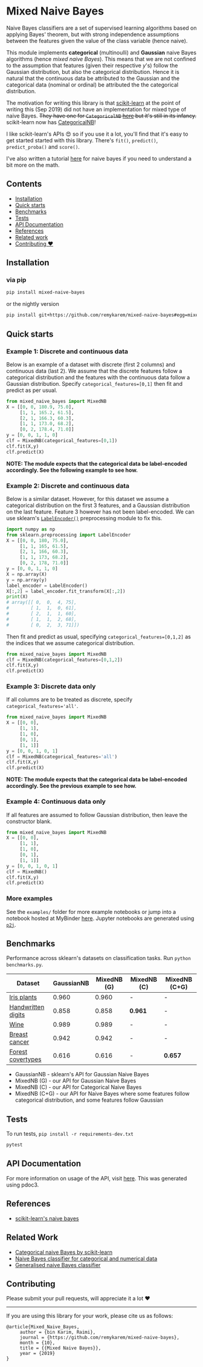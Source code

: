 # Mixed Naive Bayes

Naive Bayes classifiers are a set of supervised learning algorithms based on applying Bayes' theorem, but with strong independence assumptions between the features given the value of the class variable (hence naive).

This module implements **categorical** (multinoulli) and **Gaussian** naive Bayes algorithms (hence *mixed naive Bayes*). This means that we are not confined to the assumption that features (given their respective *y*'s) follow the Gaussian distribution, but also the categorical distribution. Hence it is natural that the continuous data be attributed to the Gaussian and the categorical data (nominal or ordinal) be attributed the the categorical distribution.

The motivation for writing this library is that [scikit-learn](https://scikit-learn.org/) at the point of writing this (Sep 2019) did not have an implementation for mixed type of naive Bayes. <s>They have one for `CategoricalNB` [here](https://github.com/scikit-learn/scikit-learn/blob/86aea9915/sklearn/naive_bayes.py#L1021) but it's still in its infancy.</s> scikit-learn now has [CategoricalNB](https://scikit-learn.org/stable/modules/generated/sklearn.naive_bayes.CategoricalNB.html)!

I like scikit-learn's APIs  😍 so if you use it a lot, you'll find that it's easy to get started started with this library. There's `fit()`, `predict()`, `predict_proba()` and `score()`.

I've also written a tutorial [here](https://remykarem.github.io/blog/naive-bayes) for naive bayes if you need to understand a bit more on the math.

## Contents

- [Installation](#installation)
- [Quick starts](#quick-starts)
- [Benchmarks](#benchmarks)
- [Tests](#tests)
- [API Documentation](#api-documentation)
- [References](#references)
- [Related work](#related-work)
- [Contributing ❤️](#contributing)

## Installation

### via pip

```bash
pip install mixed-naive-bayes
```

or the nightly version

```bash
pip install git+https://github.com/remykarem/mixed-naive-bayes#egg=mixed-naive-bayes
```

## Quick starts

### Example 1: Discrete and continuous data

Below is an example of a dataset with discrete (first 2 columns) and continuous data (last 2). We assume that the discrete features follow a categorical distribution and the features with the continuous data follow a Gaussian distribution. Specify `categorical_features=[0,1]` then fit and predict as per usual.

```python
from mixed_naive_bayes import MixedNB
X = [[0, 0, 180.9, 75.0],
     [1, 1, 165.2, 61.5],
     [2, 1, 166.3, 60.3],
     [1, 1, 173.0, 68.2],
     [0, 2, 178.4, 71.0]]
y = [0, 0, 1, 1, 0]
clf = MixedNB(categorical_features=[0,1])
clf.fit(X,y)
clf.predict(X)
```

**NOTE: The module expects that the categorical data be label-encoded accordingly. See the following example to see how.**

### Example 2: Discrete and continuous data

Below is a similar dataset. However, for this dataset we assume a categorical distribution on the first 3 features, and a Gaussian distribution on the last feature. Feature 3 however has not been label-encoded. We can use sklearn's [`LabelEncoder()`](https://scikit-learn.org/stable/modules/generated/sklearn.preprocessing.LabelEncoder.html) preprocessing module to fix this.

```python
import numpy as np
from sklearn.preprocessing import LabelEncoder
X = [[0, 0, 180, 75.0],
     [1, 1, 165, 61.5],
     [2, 1, 166, 60.3],
     [1, 1, 173, 68.2],
     [0, 2, 178, 71.0]]
y = [0, 0, 1, 1, 0]
X = np.array(X)
y = np.array(y)
label_encoder = LabelEncoder()
X[:,2] = label_encoder.fit_transform(X[:,2])
print(X)
# array([[ 0,  0,  4, 75],
#        [ 1,  1,  0, 61],
#        [ 2,  1,  1, 60],
#        [ 1,  1,  2, 68],
#        [ 0,  2,  3, 71]])
```

Then fit and predict as usual, specifying `categorical_features=[0,1,2]` as the indices that we assume categorical distribution.

```python
from mixed_naive_bayes import MixedNB
clf = MixedNB(categorical_features=[0,1,2])
clf.fit(X,y)
clf.predict(X)
```

### Example 3: Discrete data only

If all columns are to be treated as discrete, specify `categorical_features='all'`.

```python
from mixed_naive_bayes import MixedNB
X = [[0, 0],
     [1, 1],
     [1, 0],
     [0, 1],
     [1, 1]]
y = [0, 0, 1, 0, 1]
clf = MixedNB(categorical_features='all')
clf.fit(X,y)
clf.predict(X)
```

**NOTE: The module expects that the categorical data be label-encoded accordingly. See the previous example to see how.**

### Example 4: Continuous data only

If all features are assumed to follow Gaussian distribution, then leave the constructor blank.

```python
from mixed_naive_bayes import MixedNB
X = [[0, 0],
     [1, 1],
     [1, 0],
     [0, 1],
     [1, 1]]
y = [0, 0, 1, 0, 1]
clf = MixedNB()
clf.fit(X,y)
clf.predict(X)
```

### More examples

See the `examples/` folder for more example notebooks or jump into a notebook hosted at MyBinder [here](https://mybinder.org/v2/gh/remykarem/mixed-naive-bayes/master?filepath=%2Fexamples%2Fdataset_digits.ipynb). Jupyter notebooks are generated using [`p2j`](https://github.com/remykarem/python2jupyter).

## Benchmarks

Performance across sklearn's datasets on classification tasks. Run `python benchmarks.py`.

Dataset | GaussianNB | MixedNB (G) | MixedNB (C) | MixedNB (C+G) |
------- | ---------- | ----------- | ----------- | ------------- |
[Iris plants](https://scikit-learn.org/stable/datasets/toy_dataset.html#iris-plants-dataset)    | 0.960      | 0.960       | -           | - |
[Handwritten digits](https://scikit-learn.org/stable/datasets/toy_dataset.html#optical-recognition-of-handwritten-digits-dataset)  | 0.858      | 0.858       | **0.961**   | - |
[Wine](https://scikit-learn.org/stable/datasets/toy_dataset.html#wine-recognition-dataset)    | 0.989      | 0.989       | -           | - |
[Breast cancer](https://scikit-learn.org/stable/datasets/toy_dataset.html#breast-cancer-wisconsin-diagnostic-dataset)  | 0.942      | 0.942       | -           | - |
[Forest covertypes](https://scikit-learn.org/stable/datasets/real_world.html#forest-covertypes) | 0.616      | 0.616       | -            | **0.657** |

- GaussianNB - sklearn's API for Gaussian Naive Bayes
- MixedNB (G) - our API for Gaussian Naive Bayes
- MixedNB (C) - our API for Categorical Naive Bayes
- MixedNB (C+G) - our API for Naive Bayes where some features follow categorical distribution, and some features follow Gaussian

## Tests

To run tests, `pip install -r requirements-dev.txt`

```bash
pytest
```

## API Documentation

For more information on usage of the API, visit [here](https://mixed-naive-bayes.readthedocs.io). This was generated using pdoc3.

## References

- [scikit-learn's naive bayes](https://scikit-learn.org/stable/modules/classes.html#module-sklearn.naive_bayes)

## Related Work

- [Categorical naive Bayes by scikit-learn](https://scikit-learn.org/dev/modules/generated/sklearn.naive_bayes.CategoricalNB.html)
- [Naive Bayes classifier for categorical and numerical data](https://github.com/wookieJ/naive-bayes)
- [Generalised naive Bayes classifier](https://github.com/ashkonf/HybridNaiveBayes)

## Contributing

Please submit your pull requests, will appreciate it a lot ❤

---

If you are using this library for your work, please cite us as follows:

```
@article{Mixed_Naive_Bayes,
     author = {bin Karim, Raimi},
     journal = {https://github.com/remykarem/mixed-naive-bayes},
     month = {10},
     title = {{Mixed Naive Bayes}},
     year = {2019}
}
```
